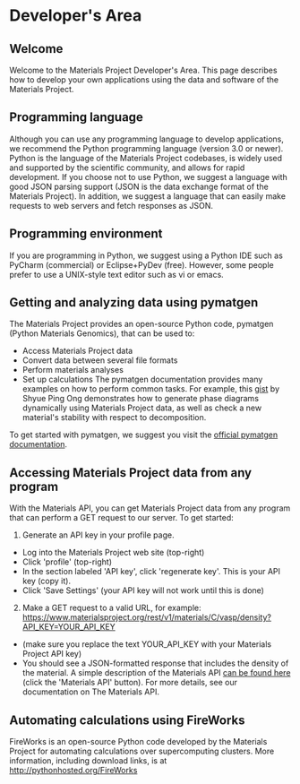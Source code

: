 # Developer's Area
## Welcome
Welcome to the Materials Project Developer's Area. This page describes how to develop your own applications using the data and software of the Materials Project.

## Programming language
Although you can use any programming language to develop applications, we recommend the Python programming language (version 3.0 or newer). Python is the language of the Materials Project codebases, is widely used and supported by the scientific community, and allows for rapid development. If you choose not to use Python, we suggest a language with good JSON parsing support (JSON is the data exchange format of the Materials Project). In addition, we suggest a language that can easily make requests to web servers and fetch responses as JSON.

## Programming environment
If you are programming in Python, we suggest using a Python IDE such as PyCharm (commercial) or Eclipse+PyDev (free). However, some people prefer to use a UNIX-style text editor such as vi or emacs.

## Getting and analyzing data using pymatgen
The Materials Project provides an open-source Python code, pymatgen (Python Materials Genomics), that can be used to:
* Access Materials Project data
* Convert data between several file formats
* Perform materials analyses
* Set up calculations
The pymatgen documentation provides many examples on how to perform common tasks. For example, this [gist](https://gist.github.com/shyuep/3570304) by Shyue Ping Ong demonstrates how to generate phase diagrams dynamically using Materials Project data, as well as check a new material's stability with respect to decomposition.

To get started with pymatgen, we suggest you visit the [official pymatgen documentation](http://pymatgen.org/).

## Accessing Materials Project data from any program
With the Materials API, you can get Materials Project data from any program that can perform a GET request to our server. To get started:

1. Generate an API key in your profile page.
* Log into the Materials Project web site (top-right)
* Click 'profile' (top-right)
* In the section labeled 'API key', click 'regenerate key'. This is your API key (copy it).
* Click 'Save Settings' (your API key will not work until this is done)
2. Make a GET request to a valid URL, for example: https://www.materialsproject.org/rest/v1/materials/C/vasp/density?API_KEY=YOUR_API_KEY
* (make sure you replace the text YOUR_API_KEY with your Materials Project API key)
* You should see a JSON-formatted response that includes the density of the material.
A simple description of the Materials API [can be found here](http://www.materialsproject.org/open#) (click the 'Materials API' button). For more details, see our documentation on The Materials API.

## Automating calculations using FireWorks
FireWorks is an open-source Python code developed by the Materials Project for automating calculations over supercomputing clusters. More information, including download links, is at http://pythonhosted.org/FireWorks
